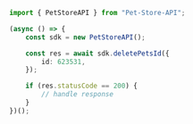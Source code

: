 <!-- Start SDK Example Usage -->


```typescript
import { PetStoreAPI } from "Pet-Store-API";

(async () => {
    const sdk = new PetStoreAPI();

    const res = await sdk.deletePetsId({
        id: 623531,
    });

    if (res.statusCode == 200) {
        // handle response
    }
})();

```
<!-- End SDK Example Usage -->